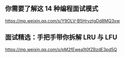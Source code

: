 ## 你需要了解这 14 种编程面试模式
https://mp.weixin.qq.com/s/Y9OLV-B5HrvztgDd8MQ3xw

## 面试精选：手把手带你拆解 LRU 与 LFU
https://mp.weixin.qq.com/s/pM2fEwea1t0fZBzdE3pd5Q
